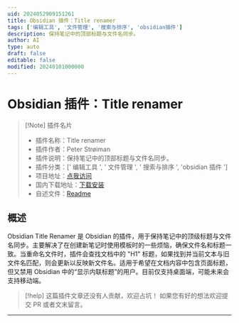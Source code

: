 ```yaml
---
uid: 2024052909151261
title: Obsidian 插件：Title renamer
tags: ['编辑工具', '文件管理', '搜索与排序', 'obsidian插件']
description: 保持笔记中的顶部标题与文件名同步。
author: AI
type: auto
draft: false
editable: false
modified: 20240101000000
---
```


# Obsidian 插件：Title renamer

> [!Note] 插件名片
> - 插件名称：Title renamer
> - 插件作者：Peter Strøiman
> - 插件说明：保持笔记中的顶部标题与文件名同步。
> - 插件分类：[' 编辑工具 ', ' 文件管理 ', ' 搜索与排序 ', 'obsidian 插件 ']
> - 项目地址：[点我访问](https://github.com/stroiman/obsidian-title-sync)
> - 国内下载地址：[下载安装](https://pkmer.cn/products/plugin/pluginMarket/?title-renamer)
> - 自述文件：[Readme](https://ghproxy.net/https://raw.githubusercontent.com/stroiman/obsidian-title-sync/main/README.md)

## 概述

Obsidian Title Renamer 是 Obsidian 的插件，用于保持笔记中的顶级标题与文件名同步。主要解决了在创建新笔记时使用模板时的一些烦恼，确保文件名和标题一致。当重命名文件时，插件会查找文档中的 "H1" 标题，如果找到并当前文本与旧文件名匹配，则会更新以反映新文件名。适用于希望在文档内容中包含页面标题，但又禁用 Obsidian 中的“显示内联标题”的用户。目前仅支持桌面端，可能未来会支持移动端。

> [!help]
> 这篇插件文章还没有人贡献，欢迎占坑！
> 如果您有好的想法欢迎提交 PR 或者文末留言。

---



